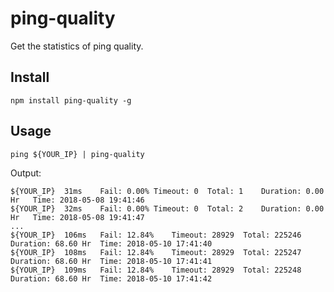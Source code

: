 ping-quality
============

Get the statistics of ping quality.

## Install
```
npm install ping-quality -g
```

## Usage
```
ping ${YOUR_IP} | ping-quality
```

Output:

```
${YOUR_IP}	31ms	Fail: 0.00%	Timeout: 0	Total: 1	Duration: 0.00 Hr	Time: 2018-05-08 19:41:46
${YOUR_IP}	32ms	Fail: 0.00%	Timeout: 0	Total: 2	Duration: 0.00 Hr	Time: 2018-05-08 19:41:47
...
${YOUR_IP}	106ms	Fail: 12.84%	Timeout: 28929	Total: 225246	Duration: 68.60 Hr	Time: 2018-05-10 17:41:40
${YOUR_IP}	108ms	Fail: 12.84%	Timeout: 28929	Total: 225247	Duration: 68.60 Hr	Time: 2018-05-10 17:41:41
${YOUR_IP}	109ms	Fail: 12.84%	Timeout: 28929	Total: 225248	Duration: 68.60 Hr	Time: 2018-05-10 17:41:42
```